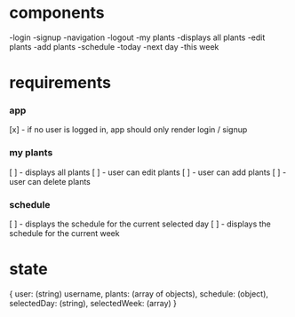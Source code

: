 # components
-login
-signup
-navigation
    -logout
    -my plants
        -displays all plants
        -edit plants
        -add plants
    -schedule
        -today
        -next day
        -this week

# requirements
### app
[x] - if no user is logged in, app should only render login / signup

### my plants
[ ] - displays all plants
[ ] - user can edit plants
[ ] - user can add plants
[ ] - user can delete plants

### schedule
[ ] - displays the schedule for the current selected day
[ ] - displays the schedule for the current week


# state
{
    user: (string) username,
    plants: (array of objects),
    schedule: (object),
    selectedDay: (string),
    selectedWeek: (array)
}